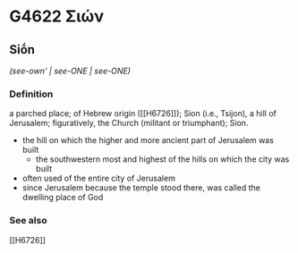 # G4622 Σιών

## Siṓn

_(see-own' | see-ONE | see-ONE)_

### Definition

a parched place; of Hebrew origin ([[H6726]]); Sion (i.e., Tsijon), a hill of Jerusalem; figuratively, the Church (militant or triumphant); Sion.

- the hill on which the higher and more ancient part of Jerusalem was built
  - the southwestern most and highest of the hills on which the city was built
- often used of the entire city of Jerusalem
- since Jerusalem because the temple stood there, was called the dwelling place of God

### See also

[[H6726]]

